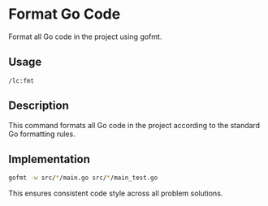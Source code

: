 # Format Go Code

Format all Go code in the project using gofmt.

## Usage
```
/lc:fmt
```

## Description
This command formats all Go code in the project according to the standard Go formatting rules.

## Implementation
```bash
gofmt -w src/*/main.go src/*/main_test.go
```

This ensures consistent code style across all problem solutions.
